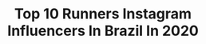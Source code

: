 ---
title: Top 10 Runners Instagram Influencers In Brazil In 2020
description: >-
  Find top runners Instagram influencers in Brazil in 2020. Most popular hashtags: #stayhome #fiqueemcasa #stayathome #quedateencasa.
platform: Instagram
profiles:
  - username: "marinagodward"
    fullname: >-
      M I M A 🌻
    location: "Brazil"
    followers: 21478
    engagement: 515
    commentsToLikes: 0.036008
    avatar: "https://scontent-ams4-1.cdninstagram.com/v/t51.2885-19/s320x320/78726172_984353398595956_4002952143127445504_n.jpg?_nc_ht=scontent-ams4-1.cdninstagram.com&_nc_ohc=gNAqSgXMlrsAX9RksJI&oh=3a99b8442f67a1f089ba0dd55bb900bd&oe=5EBAD496"
    verified: false
    hashtags: "#mic, #ecochatacommuitoorgulho, #quepeladoguate, #instaguate"
  - username: "marjoriemarcelle"
    fullname: >-
      MARJORIE MARCELLE.
    location: "Brazil"
    followers: 38201
    engagement: 649
    commentsToLikes: 0.021001
    avatar: "https://scontent-amt2-1.cdninstagram.com/v/t51.2885-19/s320x320/73316277_2728934384421350_3511411948057001984_n.jpg?_nc_ht=scontent-amt2-1.cdninstagram.com&_nc_ohc=ZD5-Pj70aeoAX94dexb&oh=b8ea6ad988d36bbbfd8a99a72dd2a37e&oe=5EB82920"
    verified: false
    hashtags: "#mandajobs, #valentinesday"
  - username: "cami.garcete"
    fullname: >-
      Miss Ultranational Paraguay🇵🇾👑
    location: "Brazil"
    followers: 9320
    engagement: 1014
    commentsToLikes: 0.024626
    avatar: "https://scontent-amt2-1.cdninstagram.com/v/t51.2885-19/s320x320/91293013_828097767679250_4179132393099100160_n.jpg?_nc_ht=scontent-amt2-1.cdninstagram.com&_nc_ohc=iQAlo7eFt7sAX9sHfzp&oh=b6088ac221b6d1ad69a6179b90d35ce1&oe=5EBBD399"
    verified: false
    hashtags: "#missgoldpy, #bellezaadolescenteparaguay2019, #bellezaadolescenteparaguay2020, #familybapy2020"
  - username: "dricavaz"
    fullname: >-
      Adriana Vaz
    location: "Brazil"
    followers: 25472
    engagement: 311
    commentsToLikes: 0.037155
    avatar: "https://scontent-ams4-1.cdninstagram.com/v/t51.2885-19/s320x320/13696734_616609795169128_764117963_a.jpg?_nc_ht=scontent-ams4-1.cdninstagram.com&_nc_ohc=yDJ4YnaOAyAAX80TSQj&oh=feaaf4e771b965aafb542483b8dc508c&oe=5EB99BB7"
    verified: false
    hashtags: "#trilhasetralhasnoms, #dolomites, #santacruzdetenerife, #salomonspain"
  - username: "danichristoffer"
    fullname: >-
      Daniela Christoffer
    location: "Brazil"
    followers: 24801
    engagement: 134
    commentsToLikes: 0.130294
    avatar: "https://scontent-lht6-1.cdninstagram.com/v/t51.2885-19/s320x320/92409646_198908508227823_8042035191826350080_n.jpg?_nc_ht=scontent-lht6-1.cdninstagram.com&_nc_ohc=ntwJDV35qq0AX8FP3Hv&oh=7a18c975a99ab10062b5da7d47a33283&oe=5EB6F209"
    verified: false
    hashtags: "#vibepositiva, #nutricao, #vidadereporter, #movimentese"
  - username: "fernandamaciel_oficial"
    fullname: >-
      Fernanda Maciel
    location: "Brazil"
    followers: 130622
    engagement: 306
    commentsToLikes: 0.017388
    avatar: "https://scontent-ams4-1.cdninstagram.com/v/t51.2885-19/s320x320/64417008_450298242192797_3067493173543567360_n.jpg?_nc_ht=scontent-ams4-1.cdninstagram.com&_nc_ohc=KIcBeYm0CtAAX8x2U2X&oh=21cd3d63b39c4a69d121fe997634a48c&oe=5EB94DDD"
    verified: true
    hashtags: "#ultrarunning, #brevent, #runwild, #hypercraft"
  - username: "corremineira"
    fullname: >-
      Mineira (Sara)
    location: "Brazil"
    followers: 19470
    engagement: 310
    commentsToLikes: 0.037019
    avatar: "https://scontent-ams4-1.cdninstagram.com/v/t51.2885-19/s320x320/91475009_525000901770894_6754525166102904832_n.jpg?_nc_ht=scontent-ams4-1.cdninstagram.com&_nc_ohc=CXtck0XFekAAX_gJU9s&oh=953ee81a18484683f978451a1cb44201&oe=5EB3C817"
    verified: false
    hashtags: "#body, #woman, #womanpower, #stayhome"
  - username: "helio_fumo"
    fullname: >-
      Helio Fumo
    location: "Brazil"
    followers: 9182
    engagement: 656
    commentsToLikes: 0.026310
    avatar: "https://scontent-lhr8-1.cdninstagram.com/v/t51.2885-19/s320x320/64597715_519559545532041_1782628439652564992_n.jpg?_nc_ht=scontent-lhr8-1.cdninstagram.com&_nc_ohc=VdDwza_7Qi8AX9GTxsg&oh=209f854995db29949cc89b6cfcd32616&oe=5EBB6DD8"
    verified: false
    hashtags: "#running, #raceday, #valentines, #runningmotivation"
  - username: "beatrizferreira"
    fullname: >-
      Beatriz Ferreira
    location: "Brazil"
    followers: 26154
    engagement: 147
    commentsToLikes: 0.099591
    avatar: "https://scontent-lht6-1.cdninstagram.com/v/t51.2885-19/s320x320/66684854_345725876354347_8162358215292485632_n.jpg?_nc_ht=scontent-lht6-1.cdninstagram.com&_nc_ohc=8XvHXUdVnF8AX_Sp-Jn&oh=408e71df5949a7637bf7a12b247046d8&oe=5EB79BCE"
    verified: false
    hashtags: "#stayhome, #makeup, #diy, #naturalmakeup"
  - username: "nini"
    fullname: >-
      Nini Oliveira
    location: "Brazil"
    followers: 128324
    engagement: 270
    commentsToLikes: 0.022845
    avatar: "https://scontent-lhr8-1.cdninstagram.com/v/t51.2885-19/s320x320/81614938_188387852548850_8150960669169025024_n.jpg?_nc_ht=scontent-lhr8-1.cdninstagram.com&_nc_ohc=YwpEegJ5dgcAX-VtJxF&oh=a49145190669887bf5891544e7e2767c&oe=5EB99E20"
    verified: false
    hashtags: "#workout, #semrisadinha, #transgrancanariahg, #gctribikerun"
---
